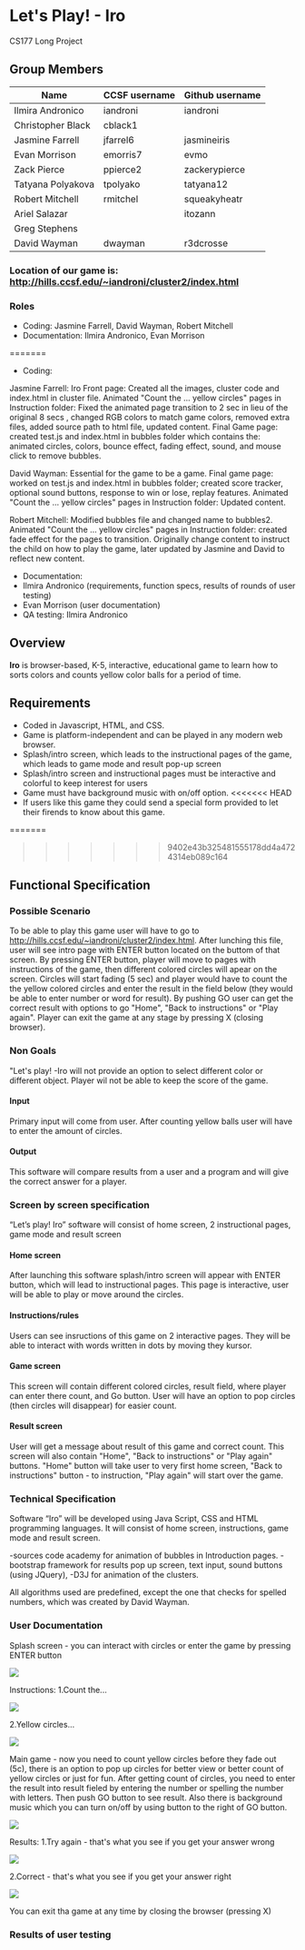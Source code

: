 # Let's Play! - Iro



CS177 Long Project

## Group Members

| Name | CCSF username | Github username |
| ---- | ------------- | --------------- |
Ilmira Andronico | iandroni  | iandroni |
Christopher Black | cblack1 |  |
Jasmine Farrell | jfarrel6 | jasmineiris |
Evan Morrison | emorris7 | evmo |
Zack Pierce | ppierce2 | zackerypierce |
Tatyana Polyakova | tpolyako | tatyana12 |
Robert Mitchell | rmitchel | squeakyheatr |
Ariel Salazar |  | itozann |
Greg Stephens |  |  |
David Wayman | dwayman | r3dcrosse |

### Location of our game is: http://hills.ccsf.edu/~iandroni/cluster2/index.html

### Roles

- Coding: Jasmine Farrell, David Wayman, Robert Mitchell
- Documentation: Ilmira Andronico, Evan Morrison

=======
- Coding:

Jasmine Farrell: 
Iro Front page: Created all the images, cluster code and index.html in cluster file.
Animated "Count the ... yellow circles" pages in Instruction folder: Fixed the animated page transition to 2 sec in lieu of the original 8 secs , changed RGB colors to match game colors, removed extra files, added source path to html file, updated content.
Final Game page: created test.js and index.html in bubbles folder which contains the: animated circles, colors, bounce effect, fading effect, sound, and mouse click to remove bubbles.

David Wayman: 
Essential for the game to be a game. 
Final game page: worked on test.js and index.html in bubbles folder; created score tracker, optional sound buttons, response to win or lose, replay features. 
Animated "Count the ... yellow circles" pages in Instruction folder: Updated content.

Robert Mitchell: 
Modified bubbles file and changed name to bubbles2. Animated "Count the ... yellow circles" pages in Instruction folder: created fade effect for the pages to transition. Originally change content to instruct the child on how to play the game, later updated by Jasmine and David to reflect new content.

- Documentation: 
- Ilmira Andronico (requirements, function specs, results of rounds of user testing) 
- Evan Morrison (user documentation)
- QA testing: Ilmira Andronico



## Overview

**Iro** is browser-based, K-5, interactive, educational game to learn how to sorts colors and counts yellow color balls for a period of time.

## Requirements

- Coded in Javascript, HTML, and CSS.
- Game is platform-independent and can be played in any modern web browser.
- Splash/intro screen, which leads to the instructional pages of the game, which leads to game mode and result pop-up screen
- Splash/intro screen and instructional pages must be interactive and colorful to keep interest for users 
- Game must have background music with on/off option.
<<<<<<< HEAD
- If users like this game they could send a special form provided to let their firends to know about this game.
 

=======
>>>>>>> 9402e43b325481555178dd4a4724314eb089c164

 ## Functional Specification

### Possible Scenario
To be able to play this game user will have to go to http://hills.ccsf.edu/~iandroni/cluster2/index.html.  After lunching this file, user will see intro page with ENTER button located on the buttom of that screen. By pressing ENTER button, player will move to pages with instructions  of the game, then different colored circles will apear on the screen. Circles will start fading (5 sec) and player would have to count the the yellow colored circles and enter the result in the field below (they would be able to enter number or word for result). By pushing GO user can get the correct result with options to go "Home", "Back to instructions" or "Play again". Player can exit the game at any stage by pressing X (closing browser).

### Non Goals
"Let's play! -Iro  will not provide an option to select different color or different object. Player wil not be able to keep the score of the game. 

#### Input
Primary input will come from user. After counting yellow balls user will have to enter the amount of circles. 

#### Output
This software will compare results from a user and a program and will give  the correct answer for a player.

### Screen by screen specification

“Let’s play! Iro” software will consist of home screen, 2 instructional pages, game mode and result screen

#### Home screen
After launching this software splash/intro screen will appear with ENTER button, which will lead  to instructional pages. This page is interactive, user will be able to play or move around the circles.

#### Instructions/rules
Users can see insructions of this game on 2 interactive pages. They will be able to interact with words written in dots by moving they kursor.  

#### Game screen
This screen will contain different colored circles, result field, where player can enter there count, and Go button.
User will have an option to pop circles (then circles will disappear) for easier count. 

#### Result screen
User will get a message about result of this game and correct count. This screen will also contain "Home", "Back to instructions" or "Play again" buttons. "Home" button will take user to very first home screen, "Back to instructions" button - to instruction, "Play again" will start over the game.  

### Technical Specification

Software “Iro” will be developed using Java Script, CSS and HTML programming languages. It will consist of home screen, instructions, game mode and result screen.

-sources code academy for animation of bubbles in Introduction pages.
-bootstrap framework for results pop up screen, text input, sound buttons (using JQuery), -D3J for animation of the clusters.

All algorithms used are predefined, except the one that checks for spelled numbers, which was created by David Wayman.

### User Documentation 

Splash screen - you can interact with circles or enter the game by pressing ENTER button

![](screenshots/iro-enter.png)

Instructions:
1.Count the...

![](screenshots/count-the.png)

2.Yellow circles...

![](screenshots/yellow-circles.png)

Main game - now you need to count yellow circles before they fade out (5c), there is an option to pop up circles for better view or better count of yellow circles or just for fun. After getting count of circles, you need to enter the result into result fieled by entering the number or spelling the number with letters. Then push GO button to see result. Also there is background music which you can turn on/off by using button to the right of GO button.

![](screenshots/main-game.png)

Results: 
1.Try again - that's what you see if you get your answer wrong

![](screenshots/try-again.png)

2.Correct - that's what you see if you get your answer right

![](screenshots/correct.png)

You can exit tha game at any time by closing the browser (pressing X)

### Results of user testing

